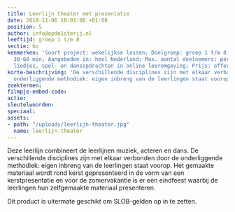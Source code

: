 ```yaml
---
title: Leerlijn theater met presentatie
date: 2018-11-06 18:01:00 +01:00
position: 5
author: info@opde1sterij.nl
leeftijd: groep 1 t/m 8
sectie: bo
kenmerken: 'Soort project: wekelijkse lessen; Doelgroep: groep 1 t/m 8; Tijdsduur:
  30-60 min; Aangeboden in: heel Nederland; Max. aantal deelnemers: per klas; Lesmateriaal:
  liedjes, spel- en dansopdrachten in online leeromgeving; Prijs: offerte op aanvraag'
korte-beschrijving: 'De verschillende disciplines zijn met elkaar verbonden door de
  onderliggende methodiek: eigen inbreng van de leerlingen staat voorop.'
zoektermen: 
filmpje-embed-code: 
actie: 
sleutelwoorden: 
speciaal: 
assets:
- path: "/uploads/leerlijn-theater.jpg"
  name: leerlijn-theater
---
```


Deze leerlijn combineert de leerlijnen muziek, acteren en dans. De verschillende disciplines zijn met elkaar verbonden door de onderliggende methodiek: eigen inbreng van de leerlingen staat voorop. Het gemaakte materiaal wordt rond kerst gepresenteerd in de vorm van een kerstpresentatie en voor de zomervakantie is er een eindfeest waarbij de leerlingen hun zelfgemaakte materiaal presenteren.

Dit product is uitermate geschikt om SLOB-gelden op in te zetten.
